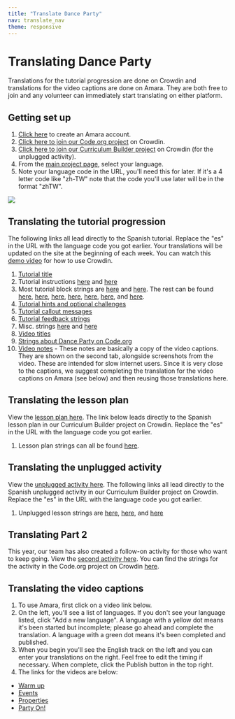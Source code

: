 ```yaml
---
title: "Translate Dance Party"
nav: translate_nav
theme: responsive
---
```


# Translating Dance Party
Translations for the tutorial progression are done on Crowdin and translations for the video captions are done on Amara. They are both free to join and any volunteer can immediately start translating on either platform.

## Getting set up

1. [Click here](https://amara.org/en/auth/login/?next=/) to create an Amara account.
1. [Click here to join our Code.org project](https://crowdin.com/project/codeorg) on Crowdin.
1. [Click here to join our Curriculum Builder project](https://crowdin.com/project/curriculumbuilder) on Crowdin (for the unplugged activity).
1. From the [main project page](https://crowdin.com/project/codeorg), select your language.
1. Note your language code in the URL, you'll need this for later. If it's a 4 letter code like "zh-TW" note that the code you'll use later will be in the format "zhTW".

<img src="/images/fit-500/translate-find-code.jpg" style="max-width: 100%;"> 

## Translating the tutorial progression
The following links all lead directly to the Spanish tutorial. Replace the "es" in the URL with the language code you got earlier. Your translations will be updated on the site at the beginning of each week. You can watch this [demo video](/files/crowdin.swf) for how to use Crowdin.

1. [Tutorial title](https://crowdin.com/translate/codeorg/63/enus-es#169874)
1. Tutorial instructions [here](https://crowdin.com/translate/codeorg/551/enus-es#q=dance_party) and [here](https://crowdin.com/translate/codeorg/318/enus-es#q=dance_party)
1. Most tutorial block strings are [here](https://crowdin.com/translate/codeorg/639/enus-es#q=dancelab) and [here](https://crowdin.com/translate/codeorg/all/enus-es#q=gamelab_setPosition). The rest can be found [here](https://crowdin.com/translate/codeorg/639/enus-es#169142), [here](https://crowdin.com/translate/codeorg/43/enus-es#88715), [here](https://crowdin.com/translate/codeorg/65/enus-es#5576), [here](https://crowdin.com/translate/codeorg/54/enus-es#q=variable...), [here](https://crowdin.com/translate/codeorg/65/enus-es#22315), [here](https://crowdin.com/translate/codeorg/639/enus-es#169139), and [here](https://crowdin.com/translate/codeorg/44/enus-es#3800).
1. [Tutorial hints and optional challenges](https://crowdin.com/translate/codeorg/552/enus-es#q=dance_party)
1. [Tutorial callout messages](https://crowdin.com/translate/codeorg/all/enus-es#q=dance_callout_)
1. [Tutorial feedback strings](https://crowdin.com/translate/codeorg/648/enus-es#q=danceFeedback)
1. Misc. strings [here](https://crowdin.com/translate/codeorg/43/enus-es#q=select+song) and [here](https://crowdin.com/translate/codeorg/56/enus-es#q=hoc2018_dance_measure)
1. [Video titles](https://crowdin.com/translate/codeorg/56/enus-es#q=hoc2018_dance_video)
1. [Strings about Dance Party on Code.org](https://crowdin.com/translate/codeorg/all/enus-es#q=hoc2018_dance)
1. [Video notes](https://crowdin.com/translate/codeorg/46/enus-es#q=hoc_dance) - These notes are basically a copy of the video captions. They are shown on the second tab, alongside screenshots from the video. These are intended for slow internet users. Since it is very close to the captions, we suggest completing the translation for the video captions on Amara (see below) and then reusing those translations here.

## Translating the lesson plan
View the [lesson plan here](https://curriculum.code.org/hoc/plugged/8/). The link below leads directly to the Spanish lesson plan in our Curriculum Builder project on Crowdin. Replace the "es" in the URL with the language code you got earlier.

1. Lesson plan strings can all be found [here](https://crowdin.com/translate/curriculumbuilder/all/en-es#q=code-with-anna-and-elsa-an-hour-of-code-tutorial).

## Translating the unplugged activity
View the [unplugged activity here](https://curriculum.code.org/hoc/unplugged/4/). The following links all lead directly to the Spanish unplugged activity in our Curriculum Builder project on Crowdin. Replace the "es" in the URL with the language code you got earlier.

1. Unplugged lesson strings are [here](https://crowdin.com/translate/curriculumbuilder/all/en-es#q=unplugged%2Fthe-big-event), [here](https://crowdin.com/translate/curriculumbuilder/all/en-es#q=coursea%2Fevents+name), and [here](https://crowdin.com/translate/curriculumbuilder/623/en-es#129005)

## Translating Part 2
This year, our team has also created a follow-on activity for those who want to keep going. View the [second activity here](https://studio.code.org/s/dance-extras). You can find the strings for the activity in the Code.org project on Crowdin [here](https://crowdin.com/translate/codeorg/all/enus-es#q=Dance_Party_extras_).  

## Translating the video captions

1. To use Amara, first click on a video link below.
1. On the left, you'll see a list of languages. If you don't see your language listed, click "Add a new language". A language with a yellow dot means it's been started but incomplete; please go ahead and complete the translation. A language with a green dot means it's been completed and published.
1. When you begin you'll see the English track on the left and you can enter your translations on the right. Feel free to edit the timing if necessary. When complete, click the Publish button in the top right.
1. The links for the videos are below:
  * [Warm up](https://amara.org/en/videos/BZ3PQvoJc9nj)
  * [Events](https://amara.org/en/videos/qPvkY90Ptpit)
  * [Properties](https://amara.org/en/videos/WYmfz2lZMAN4)
  * [Party On!](https://amara.org/en/videos/Swkw9vM1YlJk)

